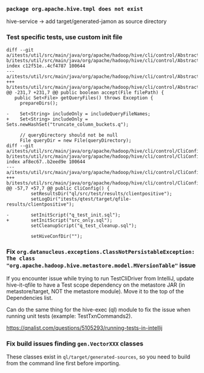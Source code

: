 ### `package org.apache.hive.tmpl does not exist`
hive-service -> add target/generated-jamon as source directory


### Test specific tests, use custom init file
```
diff --git a/itests/util/src/main/java/org/apache/hadoop/hive/cli/control/AbstractCliConfig.java b/itests/util/src/main/java/org/apache/hadoop/hive/cli/control/AbstractCliConfig.java
index c12f51e..4cf4787 100644
--- a/itests/util/src/main/java/org/apache/hadoop/hive/cli/control/AbstractCliConfig.java
+++ b/itests/util/src/main/java/org/apache/hadoop/hive/cli/control/AbstractCliConfig.java
@@ -231,7 +231,7 @@ public boolean accept(File filePath) {
   public Set<File> getQueryFiles() throws Exception {
     prepareDirs();

-    Set<String> includeOnly = includeQueryFileNames;
+    Set<String> includeOnly = Sets.newHashSet("truncate_column_buckets.q");

     // queryDirectory should not be null
     File queryDir = new File(queryDirectory);
diff --git a/itests/util/src/main/java/org/apache/hadoop/hive/cli/control/CliConfigs.java b/itests/util/src/main/java/org/apache/hadoop/hive/cli/control/CliConfigs.java
index af8ec67..b2eed9e 100644
--- a/itests/util/src/main/java/org/apache/hadoop/hive/cli/control/CliConfigs.java
+++ b/itests/util/src/main/java/org/apache/hadoop/hive/cli/control/CliConfigs.java
@@ -57,7 +57,7 @@ public CliConfig() {
         setResultsDir("ql/src/test/results/clientpositive");
         setLogDir("itests/qtest/target/qfile-results/clientpositive");

-        setInitScript("q_test_init.sql");
+        setInitScript("src_only.sql");
         setCleanupScript("q_test_cleanup.sql");

         setHiveConfDir("");
```


### Fix `org.datanucleus.exceptions.ClassNotPersistableException: The class "org.apache.hadoop.hive.metastore.model.MVersionTable"` issue

If you encounter issue while trying to run TestCliDriver from IntelliJ, update hive-it-qfile to have a Test scope dependency on the metastore JAR (in metastore/target, NOT the metastore module). Move it to the top of the Dependencies list.

Can do the same thing for the hive-exec (ql) module to fix the issue when running unit tests (example: TestTxnCommands2).

https://qnalist.com/questions/5105293/running-tests-in-intellij


### Fix build issues finding `gen.VectorXXX` classes

These classes exist in `ql/target/generated-sources`, so you need to build from the command line first before importing.